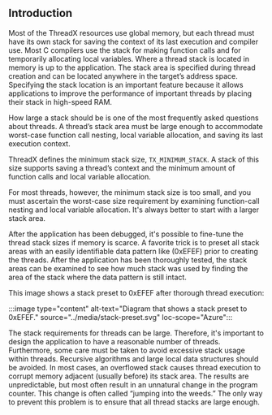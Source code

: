 ## Introduction

Most of the ThreadX resources use global memory, but each thread must have its own stack for saving the context of its last execution and compiler use. Most C compilers use the stack for making function calls and for temporarily allocating local variables. Where a thread stack is located in memory is up to the application. The stack area is specified during thread creation and can be located anywhere in the target’s address space. Specifying the stack location is an important feature because it allows applications to improve the performance of important threads by placing their stack in high-speed RAM.

How large a stack should be is one of the most frequently asked questions about threads. A thread’s stack area must be large enough to accommodate worst-case function call nesting, local variable allocation, and saving its last execution context.

ThreadX defines the minimum stack size, `TX_MINIMUM_STACK`. A stack of this size supports saving a thread’s context and the minimum amount of function calls and local variable allocation.

For most threads, however, the minimum stack size is too small, and you must ascertain the worst-case size requirement by examining function-call nesting and local variable allocation. It's always better to start with a larger stack area.

After the application has been debugged, it's possible to fine-tune the thread stack sizes if memory is scarce. A favorite trick is to preset all stack areas with an easily identifiable data pattern like (0xEFEF) prior to creating the threads. After the application has been thoroughly tested, the stack areas can be examined to see how much stack was used by finding the area of the stack where the data pattern is still intact.

This image shows a stack preset to 0xEFEF after thorough thread execution:

:::image type="content" alt-text="Diagram that shows a stack preset to 0xEFEF." source="../media/stack-preset.svg" loc-scope="Azure":::

The stack requirements for threads can be large. Therefore, it's important to design the application to have a reasonable number of threads. Furthermore, some care must be taken to avoid excessive stack usage within threads. Recursive algorithms and large local data structures should be avoided. In most cases, an overflowed stack causes thread execution to corrupt memory adjacent (usually before) its stack area. The results are unpredictable, but most often result in an unnatural change in the program counter. This change is often called “jumping into the weeds.” The only way to prevent this problem is to ensure that all thread stacks are large enough.

